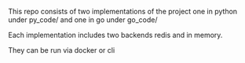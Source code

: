 This repo consists of two implementations of the project one in python under py_code/ and one in go under go_code/

Each implementation includes two backends redis and in memory.

They can be run via docker or cli